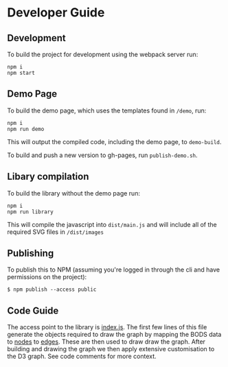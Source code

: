 # Developer Guide

## Development
To build the project for development using the webpack server run:

```
npm i
npm start
```

## Demo Page
To build the demo page, which uses the templates found in `/demo`, run:

```
npm i
npm run demo
```
This will output the compiled code, including the demo page, to `demo-build`.

To build and push a new version to gh-pages, run `publish-demo.sh`.

## Libary compilation
To build the library without the demo page run:

```
npm i
npm run library
```
This will compile the javascript into `dist/main.js` and will include all of the required SVG files in `/dist/images`

## Publishing
To publish this to NPM (assuming you're logged in through the cli and have
permissions on the project):

`$ npm publish --access public`

## Code Guide

The access point to the library is [index.js](./src/index.js). The first few lines of this file generate the objects required to draw the graph by mapping the BODS data to [nodes](./src/nodes/nodes.js) to [edges](./src/edges/edges.js). These are then used to draw draw the graph. After building and drawing the graph we then apply extensive customisation to the D3 graph. See code comments for more context.
